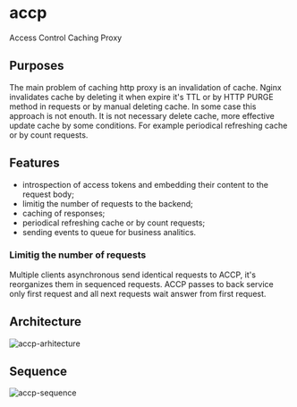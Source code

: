 # accp
Access Control Caching Proxy

## Purposes
The main problem of caching http proxy is an invalidation of cache.
Nginx invalidates cache by deleting it when expire it's TTL or by HTTP PURGE method in requests or by manual deleting cache.
In some case this approach is not enouth. It is not necessary delete cache, more effective update cache
by some conditions. For example periodical refreshing cache or by count requests.

## Features
* introspection of access tokens and embedding their content to the request body;
* limitig the number of requests to the backend;
* caching of responses;
* periodical refreshing cache or by count requests;
* sending events to queue for business analitics.

### Limitig the number of requests
Multiple clients asynchronous send identical requests to ACCP, it's reorganizes them in sequenced requests.
ACCP passes to back service only first request and all next requests wait answer from first request.

## Architecture
![accp-arhitecture](http://www.plantuml.com/plantuml/proxy?cache=no&src=https://raw.githubusercontent.com/soldatov-s/accp/doc/accp.puml)

## Sequence
![accp-sequence](http://www.plantuml.com/plantuml/proxy?cache=no&src=https://raw.githubusercontent.com/soldatov-s/accp/doc/accp-sequence.puml)

  
